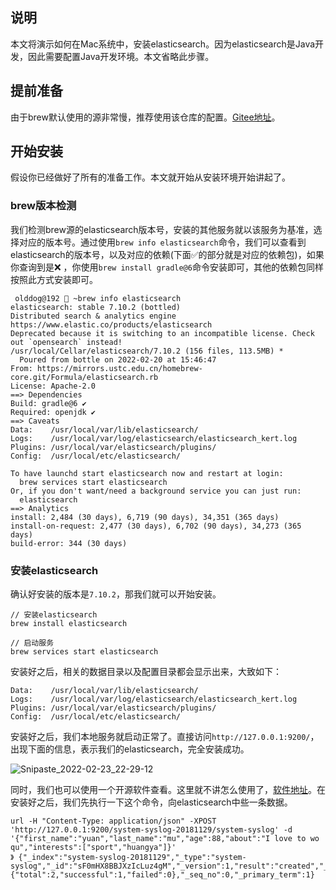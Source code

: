 ## 说明

本文将演示如何在Mac系统中，安装elasticsearch。因为elasticsearch是Java开发，因此需要配置Java开发环境。本文省略此步骤。

## 提前准备

由于brew默认使用的源非常慢，推荐使用该仓库的配置。[Gitee地址](https://gitee.com/cunkai/HomebrewCN)。

## 开始安装

假设你已经做好了所有的准备工作。本文就开始从安装环境开始讲起了。

### brew版本检测

我们检测brew源的elasticsearch版本号，安装的其他服务就以该服务为基准，选择对应的版本号。通过使用`brew info elasticsearch`命令，我们可以查看到elasticsearch的版本号，以及对应的依赖(下面✅的部分就是对应的依赖包)，如果你查询到是❌ ，你使用`brew install gradle@6`命令安装即可，其他的依赖包同样按照此方式安装即可。 
```shell
 olddog@192  ~brew info elasticsearch
elasticsearch: stable 7.10.2 (bottled)
Distributed search & analytics engine
https://www.elastic.co/products/elasticsearch
Deprecated because it is switching to an incompatible license. Check out `opensearch` instead!
/usr/local/Cellar/elasticsearch/7.10.2 (156 files, 113.5MB) *
  Poured from bottle on 2022-02-20 at 15:46:47
From: https://mirrors.ustc.edu.cn/homebrew-core.git/Formula/elasticsearch.rb
License: Apache-2.0
==> Dependencies
Build: gradle@6 ✔
Required: openjdk ✔
==> Caveats
Data:    /usr/local/var/lib/elasticsearch/
Logs:    /usr/local/var/log/elasticsearch/elasticsearch_kert.log
Plugins: /usr/local/var/elasticsearch/plugins/
Config:  /usr/local/etc/elasticsearch/

To have launchd start elasticsearch now and restart at login:
  brew services start elasticsearch
Or, if you don't want/need a background service you can just run:
  elasticsearch
==> Analytics
install: 2,484 (30 days), 6,719 (90 days), 34,351 (365 days)
install-on-request: 2,477 (30 days), 6,702 (90 days), 34,273 (365 days)
build-error: 344 (30 days)
```

### 安装elasticsearch

确认好安装的版本是`7.10.2`，那我们就可以开始安装。
```shell
// 安装elasticsearch
brew install elasticsearch

// 启动服务
brew services start elasticsearch
```
安装好之后，相关的数据目录以及配置目录都会显示出来，大致如下：
```shell
Data:    /usr/local/var/lib/elasticsearch/
Logs:    /usr/local/var/log/elasticsearch/elasticsearch_kert.log
Plugins: /usr/local/var/elasticsearch/plugins/
Config:  /usr/local/etc/elasticsearch/
```
安装好之后，我们本地服务就启动正常了。直接访问`http://127.0.0.1:9200/`，出现下面的信息，表示我们的elasticsearch，完全安装成功。

![Snipaste_2022-02-23_22-29-12](http://qiniucloud.qqdeveloper.com/1645626629889-Snipaste_2022-02-23_22-29-12.png)

同时，我们也可以使用一个开源软件查看。这里就不讲怎么使用了，[软件地址](https://github.com/qax-os/ElasticHD)。在安装好之后，我们先执行一下这个命令，向elasticsearch中些一条数据。
```shell
url -H "Content-Type: application/json" -XPOST 'http://127.0.0.1:9200/system-syslog-20181129/system-syslog' -d '{"first_name":"yuan","last_name":"mu","age":88,"about":"I love to wo qu","interests":["sport","huangya"]}'
》 {"_index":"system-syslog-20181129","_type":"system-syslog","_id":"sF0mHX8BBJXzIcLuz4gM","_version":1,"result":"created","_shards":{"total":2,"successful":1,"failed":0},"_seq_no":0,"_primary_term":1}
```